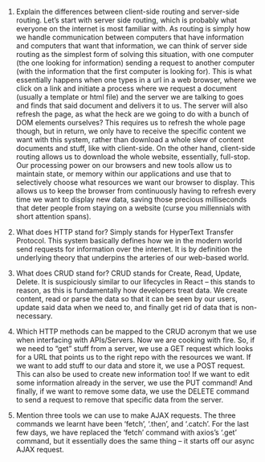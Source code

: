 1.    Explain the differences between client-side routing and server-side routing.
Let’s start with server side routing, which is probably what everyone on the internet is most familiar with. As routing is simply how we handle communication between computers that have information and computers that want that information, we can think of server side routing as the simplest form of solving this situation, with one computer (the one looking for information) sending a request to another computer (with the information that the first computer is looking for).
This is what essentially happens when one types in a url in a web browser, where we click on a link and initiate a process where we request a document (usually a template or html file) and the server we are talking to goes and finds that said document and delivers it to us. The server will also refresh the page, as what the heck are we going to do with a bunch of DOM elements ourselves? This requires us to refresh the whole page though, but in return, we only have to receive the specific content we want with this system, rather than download a whole slew of content documents and stuff, like with client-side.
On the other hand, client-side routing allows us to download the whole website, essentially, full-stop. Our processing power on our browsers and new tools allow us to maintain state, or memory within our applications and use that to selectively choose what resources we want our browser to display. This allows us to keep the browser from continuously having to refresh every time we want to display new data, saving those precious milliseconds that deter people from staying on a website (curse you millennials with short attention spans).
2.    What does HTTP stand for?
Simply stands for  HyperText Transfer Protocol. This system basically defines how we in the modern world send requests for information over the internet. It is by definition the underlying theory that underpins the arteries of our web-based world.
3.    What does CRUD stand for?
CRUD stands for Create, Read, Update, Delete. It is suspiciously similar to our lifecycles in React – this stands to reason, as this is fundamentally how developers treat data. We create content, read or parse the data so that it can be seen by our users, update said data when we need to, and finally get rid of data that is non-necessary.


4.    Which HTTP methods can be mapped to the CRUD acronym that we use when interfacing with APIs/Servers.
Now we are cooking with fire. So, if we need to “get” stuff from a server, we use a GET request which looks for a URL that points us to the right repo with the resources we want.
If we want to add stuff to our data and store it, we use a POST request. This can also be used to create new information too!
If we want to edit some information already in the server, we use the PUT command!
And finally, if we want to remove some data, we use the DELETE command to send a request to remove that specific data from the server.
5.    Mention three tools we can use to make AJAX requests.
The three commands we learnt have been ‘fetch’, ‘.then’, and ‘.catch’. For the last few days, we have replaced the ‘fetch’ command with axios’s ‘.get’ command, but it essentially does the same thing – it starts off our async AJAX request.